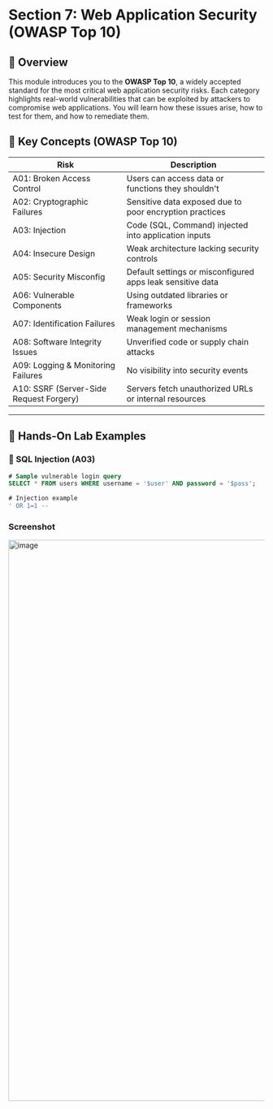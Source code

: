 # Section 7: Web Application Security (OWASP Top 10)

## 🧭 Overview

This module introduces you to the **OWASP Top 10**, a widely accepted standard for the most critical web application security risks. Each category highlights real-world vulnerabilities that can be exploited by attackers to compromise web applications. You will learn how these issues arise, how to test for them, and how to remediate them.

## 📌 Key Concepts (OWASP Top 10)

| Risk                      | Description                                                                 |
|---------------------------|-----------------------------------------------------------------------------|
| A01: Broken Access Control| Users can access data or functions they shouldn't                         |
| A02: Cryptographic Failures| Sensitive data exposed due to poor encryption practices                    |
| A03: Injection            | Code (SQL, Command) injected into application inputs                       |
| A04: Insecure Design      | Weak architecture lacking security controls                               |
| A05: Security Misconfig   | Default settings or misconfigured apps leak sensitive data                 |
| A06: Vulnerable Components| Using outdated libraries or frameworks                                     |
| A07: Identification Failures| Weak login or session management mechanisms                              |
| A08: Software Integrity Issues| Unverified code or supply chain attacks                                |
| A09: Logging & Monitoring Failures| No visibility into security events                                 |
| A10: SSRF (Server-Side Request Forgery)| Servers fetch unauthorized URLs or internal resources         |

---

## 🧪 Hands-On Lab Examples

### 🔐 SQL Injection (A03)

```sql
# Sample vulnerable login query
SELECT * FROM users WHERE username = '$user' AND password = '$pass';

# Injection example
' OR 1=1 --
```

### Screenshot
<img width="1758" height="1105" alt="image" src="https://github.com/user-attachments/assets/369cc49a-ff2c-48ff-bfb8-c9801d0873bf" />
